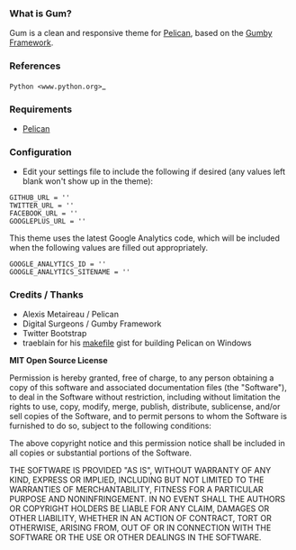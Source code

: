 ### What is Gum?

Gum is a clean and responsive theme for [Pelican](https://github.com/getpelican/pelican), based on the [Gumby Framework](http://gumbyframework.com/docs).

### References

`Python <www.python.org>`_

### Requirements

* [Pelican](https://github.com/getpelican/pelican)

### Configuration

* Edit your settings file to include the following if desired (any values left blank won't show up in the theme):

```
GITHUB_URL = ''
TWITTER_URL = ''
FACEBOOK_URL = ''
GOOGLEPLUS_URL = ''
```

This theme uses the latest Google Analytics code, which will be included when the following values are filled out appropriately.

```
GOOGLE_ANALYTICS_ID = ''
GOOGLE_ANALYTICS_SITENAME = ''
```

### Credits / Thanks

 * Alexis Metaireau / Pelican
 * Digital Surgeons / Gumby Framework
 * Twitter Bootstrap
 * traeblain for his [makefile](https://gist.github.com/traeblain/4252511) gist for building Pelican on Windows

**MIT Open Source License**

Permission is hereby granted, free of charge, to any person obtaining a copy of this software and associated documentation files (the "Software"), to deal in the Software without restriction, including without limitation the rights to use, copy, modify, merge, publish, distribute, sublicense, and/or sell copies of the Software, and to permit persons to whom the Software is furnished to do so, subject to the following conditions:

The above copyright notice and this permission notice shall be included in all copies or substantial portions of the Software.

THE SOFTWARE IS PROVIDED "AS IS", WITHOUT WARRANTY OF ANY KIND, EXPRESS OR IMPLIED, INCLUDING BUT NOT LIMITED TO THE WARRANTIES OF MERCHANTABILITY, FITNESS FOR A PARTICULAR PURPOSE AND NONINFRINGEMENT. IN NO EVENT SHALL THE AUTHORS OR COPYRIGHT HOLDERS BE LIABLE FOR ANY CLAIM, DAMAGES OR OTHER LIABILITY, WHETHER IN AN ACTION OF CONTRACT, TORT OR OTHERWISE, ARISING FROM, OUT OF OR IN CONNECTION WITH THE SOFTWARE OR THE USE OR OTHER DEALINGS IN THE SOFTWARE.

